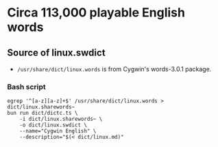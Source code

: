 # Circa 113,000 playable English words

## Source of linux.swdict

* `/usr/share/dict/linux.words` is from Cygwin's words-3.0.1 package.

### Bash script

```shell
egrep '^[a-z][a-z]+$' /usr/share/dict/linux.words > dict/linux.sharewords~
bun run dict/dictc.ts \
    -i dict/linux.sharewords~ \
    -o dict/linux.swdict \
    --name="Cygwin English" \
    --description="$(< dict/linux.md)"
```
